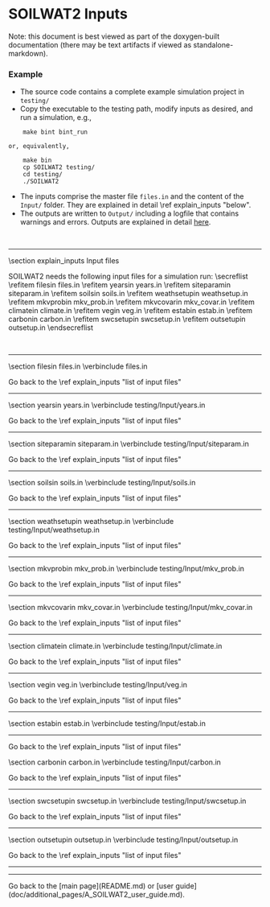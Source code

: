 # SOILWAT2 Inputs

[SOILWAT2]: https://github.com/DrylandEcology/SOILWAT2

Note: this document is best viewed as part of the doxygen-built documentation
(there may be text artifacts if viewed as standalone-markdown).


### Example
  * The source code contains a complete example simulation project in `testing/`
  * Copy the executable to the testing path, modify inputs as desired,
    and run a simulation, e.g.,
```{.sh}
    make bint bint_run
```
    or, equivalently,
```{.sh}
    make bin
    cp SOILWAT2 testing/
    cd testing/
    ./SOILWAT2
```

  * The inputs comprise the master file `files.in` and the content of the
    `Input/` folder. They are explained in detail
    \ref explain_inputs "below".
  * The outputs are written to `Output/` including a logfile that contains
    warnings and errors. Outputs are explained in detail
    [here](doc/additional_pages/SOILWAT2_Outputs.md).

<br>


<hr>
\section explain_inputs Input files

SOILWAT2 needs the following input files for a simulation run:
\secreflist
\refitem filesin files.in
\refitem yearsin years.in
\refitem siteparamin siteparam.in
\refitem soilsin soils.in
\refitem weathsetupin weathsetup.in
\refitem mkvprobin mkv_prob.in
\refitem mkvcovarin mkv_covar.in
\refitem climatein climate.in
\refitem vegin veg.in
\refitem estabin estab.in
\refitem carbonin carbon.in
\refitem swcsetupin swcsetup.in
\refitem outsetupin outsetup.in
\endsecreflist

<br>
<hr>


\section filesin files.in
\verbinclude files.in

Go back to the \ref explain_inputs "list of input files"
<hr>

\section yearsin years.in
\verbinclude testing/Input/years.in

Go back to the \ref explain_inputs "list of input files"
<hr>

\section siteparamin siteparam.in
\verbinclude testing/Input/siteparam.in

Go back to the \ref explain_inputs "list of input files"
<hr>

\section soilsin soils.in
\verbinclude testing/Input/soils.in

Go back to the \ref explain_inputs "list of input files"
<hr>

\section weathsetupin weathsetup.in
\verbinclude testing/Input/weathsetup.in

Go back to the \ref explain_inputs "list of input files"
<hr>

\section mkvprobin mkv_prob.in
\verbinclude testing/Input/mkv_prob.in

Go back to the \ref explain_inputs "list of input files"
<hr>

\section mkvcovarin mkv_covar.in
\verbinclude testing/Input/mkv_covar.in

Go back to the \ref explain_inputs "list of input files"
<hr>

\section climatein climate.in
\verbinclude testing/Input/climate.in

Go back to the \ref explain_inputs "list of input files"
<hr>

\section vegin veg.in
\verbinclude testing/Input/veg.in

Go back to the \ref explain_inputs "list of input files"
<hr>

\section estabin estab.in
\verbinclude testing/Input/estab.in
<hr>
Go back to the \ref explain_inputs "list of input files"

\section carbonin carbon.in
\verbinclude testing/Input/carbon.in

Go back to the \ref explain_inputs "list of input files"
<hr>

\section swcsetupin swcsetup.in
\verbinclude testing/Input/swcsetup.in

Go back to the \ref explain_inputs "list of input files"
<hr>

\section outsetupin outsetup.in
\verbinclude testing/Input/outsetup.in

Go back to the \ref explain_inputs "list of input files"
<hr>



<hr>
Go back to the [main page](README.md) or
[user guide](doc/additional_pages/A_SOILWAT2_user_guide.md).
